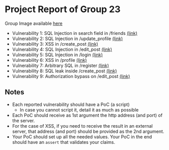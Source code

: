 # Project Report of Group 23

Group Image available [here](http://68e327e55ef49b75ccd392ac75311e4ec6965f6e8fe813b4d94bf660ff18.project.ssof.rnl.tecnico.ulisboa.pt/)

- Vulnerability 1: SQL Injection in search field in /friends [(link)](vuln1.md)
- Vulnerability 2: SQL Injection in /update_profile [(link)](vuln2.md)
- Vulnerability 3: XSS in /create_post [(link)](vuln3.md)
- Vulnerability 4: SQL Injection in /edit_post [(link)](vuln4.md)
- Vulnerability 5: SQL Injection in /login [(link)](vuln5.md)
- Vulnerability 6: XSS in /profile [(link)](vuln6.md)
- Vulnerability 7: Arbitrary SQL in /register [(link)](vuln7.md)
- Vulnerability 8: SQL leak inside /create_post [(link)](vuln8.md)
- Vulnerability 9: Authorization bypass on /edit_post [(link)](vuln9.md)

## Notes

- Each reported vulnerability should have a PoC (a script)
  - In case you cannot script it, detail it as much as possible
- Each PoC should receive as 1st argument the http address (and port) of the server.
- For the case of XSS, if you need to receive the result in an external server, that address (and port) should be provided as the 2nd argument.
- Your PoC should set up all the needed values. Your PoC in the end should have an `assert` that validates your claims.

